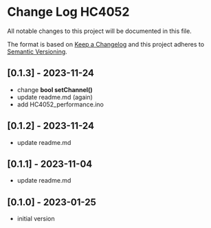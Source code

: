# Change Log HC4052

All notable changes to this project will be documented in this file.

The format is based on [Keep a Changelog](http://keepachangelog.com/)
and this project adheres to [Semantic Versioning](http://semver.org/).


## [0.1.3] - 2023-11-24
- change **bool setChannel()**
- update readme.md (again)
- add HC4052_performance.ino


## [0.1.2] - 2023-11-24
- update readme.md

## [0.1.1] - 2023-11-04
- update readme.md

## [0.1.0] - 2023-01-25
- initial version

